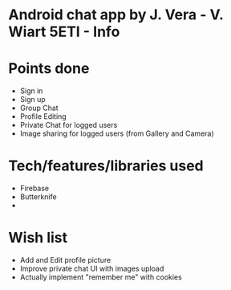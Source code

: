 # Android chat app by J. Vera - V. Wiart 5ETI - Info

# Points done
- Sign in
- Sign up
- Group Chat
- Profile Editing
- Private Chat for logged users
- Image sharing for logged users (from Gallery and Camera)

# Tech/features/libraries used
- Firebase
- Butterknife
- 

# Wish list 
- Add and Edit profile picture
- Improve private chat UI with images upload
- Actually implement "remember me" with cookies


